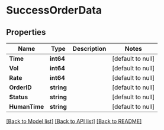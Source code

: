# SuccessOrderData

## Properties
Name | Type | Description | Notes
------------ | ------------- | ------------- | -------------
**Time** | **int64** |  | [default to null]
**Vol** | **int64** |  | [default to null]
**Rate** | **int64** |  | [default to null]
**OrderID** | **string** |  | [default to null]
**Status** | **string** |  | [default to null]
**HumanTime** | **string** |  | [default to null]

[[Back to Model list]](../README.md#documentation-for-models) [[Back to API list]](../README.md#documentation-for-api-endpoints) [[Back to README]](../README.md)


